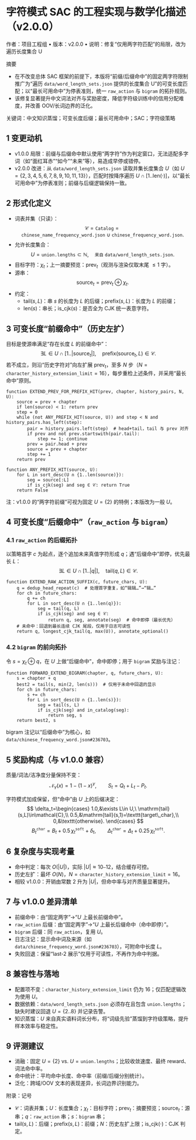 # 字符模式 SAC 的工程实现与数学化描述（v2.0.0）

作者：项目工程组  •  版本：v2.0.0  •  说明：修复“仅用两字符匹配”的局限，改为遍历长度集合 U

摘要
- 在不改变总体 SAC 框架的前提下，本版将“前缀/后缀命中”的固定两字符限制推广为“遍历 $\texttt{data/word\_length\_sets.json}$ 提供的长度集合 U”的可变长度匹配；以“最长可用命中”为停表准则，统一 $\texttt{raw\_action}$ 与 $\texttt{bigram}$ 的拓扑规则。
- 该修复显著提升中文词法对齐与奖励密度，降低字符级训练中的信用分配难度，并改善 OOV/长词边界的泛化。

关键词：中文知识蒸馏；可变长度后缀；最长可用命中；SAC；字符级策略

## 1 变更动机
- v1.0.0 局限：前缀与后缀命中默认使用“两字符”作为判定窗口，无法适配多字词（如“面红耳赤”“如今”“未来”等），易造成早停或错停。
- v2.0.0 改进：从 $\texttt{data/word\_length\_sets.json}$ 读取并集长度集合 $U$（如 $U=\{2,3,4,5,6,7,8,9,10,11,13\}$），匹配时按降序遍历 $U\cap[1..\mathrm{len}(\cdot)]$，以“最长可用命中”为停表准则；前缀与后缀逻辑保持一致。

## 2 形式化定义
- 词表并集（只读）：
  $$\mathcal{C}=\texttt{Catalog}=\texttt{chinese\_name\_frequency\_word.json}\ \cup\ \texttt{chinese\_frequency\_word.json}.$$
- 允许长度集合：
  $$U=\texttt{union.lengths}\subset\mathbb{N},\quad \texttt{来自}\ \texttt{data/word\_length\_sets.json}.$$
- 目标字符：$\chi_t$；上一摘要预览：$\mathrm{prev}_t$（观测与渲染仅取末尾 $\le 1$ 字）。
- 源串：
  $$\mathrm{source}_t=\mathrm{prev}_t\oplus\chi_t.$$
- 约定：
  - $\mathrm{tail}(s,L)$：串 $s$ 的长度为 $L$ 的后缀；$\mathrm{prefix}(s,L)$：长度为 $L$ 的前缀；
  - $\mathrm{len}(s)$：串长；$\mathrm{is\_cjk}(s)$：是否全为 CJK 统一表意字符。

## 3 可变长度“前缀命中”（历史左扩）
目标是使源串满足“存在长度 $L$ 的前缀命中”：
$$
\exists L\in U\cap[1..\lvert\mathrm{source}_t\rvert],\quad \mathrm{prefix}(\mathrm{source}_t,L)\in\mathcal{C}.
$$
若不成立，则沿“历史字符对”向左扩展 $\mathrm{prev}_t$，至多 $N$ 步（$N=\texttt{character\_history\_extension\_limit}=16$），每步重检上述条件，并采用“最长命中”原则。

```pseudo
function EXTEND_PREV_FOR_PREFIX_HIT(prev, chapter, history_pairs, N, U):
    source = prev + chapter
    if len(source) < 1: return prev
    step = 0
    while (not ANY_PREFIX_HIT(source, U)) and step < N and history_pairs.has_left(step):
        pair = history_pairs.left(step)  # head+tail，tail 与 prev 对齐
        if prev and not prev.startswith(pair.tail):
            step += 1; continue
        prev = pair.head + prev
        source = prev + chapter
        step += 1
    return prev

function ANY_PREFIX_HIT(source, U):
    for L in sort_desc(U ∩ {1..len(source)}):
        seg = source[:L]
        if is_cjk(seg) and seg ∈ 𝒞: return True
    return False
```

注：v1.0.0 的“两字符前缀”可视为固定 $U=\{2\}$ 的特例；本版改为一般 $U$。

## 4 可变长度“后缀命中”（$\texttt{raw\_action}$ 与 $\texttt{bigram}$）
### 4.1 $\texttt{raw\_action}$ 的后缀拓扑
以策略首字 $c$ 为起点，逐个追加未来真值字符形成 $q$；遇“后缀命中”即停，优先最长 $L$：
$$
\exists L\in U\cap[1..\lvert q\rvert],\quad \mathrm{tail}(q,L)\in\mathcal{C}.
$$

```pseudo
function EXTEND_RAW_ACTION_SUFFIX(c, future_chars, U):
    q = dedup_head_repeat(c)  # 处理首字重复，如“辑辑…”→“辑…”
    for ch in future_chars:
        q += ch
        for L in sort_desc(U ∩ {1..len(q)}):
            seg = tail(q, L)
            if is_cjk(seg) and seg ∈ 𝒞:
                return q, seg, annotate(seg)  # 命中即停（最长优先）
    # 未命中：回退到最长连续 CJK 尾段，仅用于日志可读性
    return q, longest_cjk_tail(q, max(U)), annotate_optional()
```

### 4.2 $\texttt{bigram}$ 的前向拓扑
令 $s=\chi_t\oplus q$，在 $U$ 上做“后缀命中”，命中即停；用于 $\texttt{bigram}$ 奖励与注记：

```pseudo
function FORWARD_EXTEND_BIGRAM(chapter, q, future_chars, U):
    s = chapter + q
    best2 = tail(s, min(2, len(s)))  # 仅用于未命中回退的显示
    for ch in future_chars:
        s += ch
        for L in sort_desc(U ∩ {1..len(s)}):
            seg = tail(s, L)
            if is_cjk(seg) and in_catalog(seg):
                return seg, s
    return best2, s
```

bigram 注记以“后缀命中”为核心，如 $\texttt{data/chinese\_frequency\_word.json\#236703}$。

## 5 奖励构成（与 v1.0.0 兼容）
质量/词法/洁净度分量保持不变：
$$
\mathcal{N}_\gamma(x)=1-(1-x)^\gamma,\qquad S_t=Q_t+L_t-P_t.
$$

字符模式加成保留，但“命中”由 $U$ 上的后缀决定：
$$
\delta_t=\begin{cases}
1.0,&\exists L\in U,\ \mathrm{tail}(s,L)\in\mathcal{C},\\
0.5,&\mathrm{tail}(s,1)=\texttt{target\_char},\\
0,&\texttt{otherwise}.
\end{cases}
$$
$$
B_t^{\texttt{char}}=B_t+0.5\,\chi_t^{\texttt{soft}}+\delta_t,\qquad
\Delta_t^{\texttt{char}}=\Delta_t+0.25\,\chi_t^{\texttt{soft}}.
$$

## 6 复杂度与实现考量
- 命中判定：每次 $O(|U|)$，实际 $|U|\approx 10\texttt{–}12$，结合缓存可控。
- 历史左扩：最坏 $O(N)$，$N=\texttt{character\_history\_extension\_limit}=16$。
- 相较 v1.0.0：开销由常数 2 升为 $|U|$，但命中率与对齐质量显著提升。

## 7 与 v1.0.0 差异清单
- 前缀命中：由“固定两字”→“$U$ 上最长前缀命中”。
- $\texttt{raw\_action}$ 后缀：由“固定两字”→“$U$ 上最长后缀命中（命中即停）”。
- $\texttt{bigram}$ 后缀：同 $\texttt{raw\_action}$，复用 $U$。
- 日志注记：显示命中词及来源（如 $\texttt{data/chinese\_frequency\_word.json\#236703}$），可附命中长度 $L$。
- 失败回退：保留“last‑2 展示”仅用于可读性，不再作为命中判据。

## 8 兼容性与落地
- 配置项不变：$\texttt{character\_history\_extension\_limit}$ 仍为 16；仅匹配逻辑改为使用 $U$。
- 数据依赖：$\texttt{data/word\_length\_sets.json}$ 必须存在且包含 $\texttt{union.lengths}$；缺失时建议回退 $U=\{2..8\}$ 并记录告警。
- 知识蒸馏：$U$ 来自真实语料词长分布，将“词级先验”蒸馏到字符级策略，提升样本效率与稳定性。

## 9 评测建议
- 消融：固定 $U=\{2\}$ vs. $U=\texttt{union.lengths}$；比较收敛速度、最终 reward、词法命中率。
- 命中统计：平均命中长度、命中率（前缀/后缀分别统计）。
- 泛化：跨域/OOV 文本的表现差异，长词边界识别能力。

附录：记号
- $\mathcal{C}$：词表并集；$U$：长度集合；$\chi_t$：目标字符；$\mathrm{prev}_t$：摘要预览；$\mathrm{source}_t$：源串；$q$：$\texttt{raw\_action}$ 串；$s$：$\texttt{bigram}$ 串；
- $\mathrm{tail}(s,L)$：后缀；$\mathrm{prefix}(s,L)$：前缀；$N$：历史左扩上限；$\mathrm{is\_cjk}(\cdot)$：CJK 判定。

